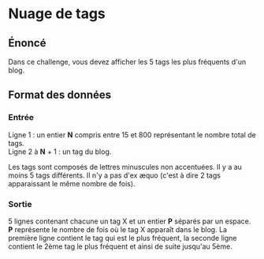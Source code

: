 # Nuage de tags

## Énoncé

Dans ce challenge, vous devez afficher les 5 tags les plus fréquents d'un blog.

## Format des données

### Entrée
Ligne 1 : un entier **N** compris entre 15 et 800 représentant le nombre total de tags.  
Ligne 2 à **N** + 1 : un tag du blog.  
  
Les tags sont composés de lettres minuscules non accentuées. Il y a au moins 5 tags différents. Il n'y a pas d'ex æquo (c'est à dire 2 tags apparaissant le même nombre de fois).

### Sortie
5 lignes contenant chacune un tag X et un entier **P** séparés par un espace. **P** représente le nombre de fois où le tag X apparaît dans le blog. La première ligne contient le tag qui est le plus fréquent, la seconde ligne contient le 2ème tag le plus fréquent et ainsi de suite jusqu'au 5ème.
